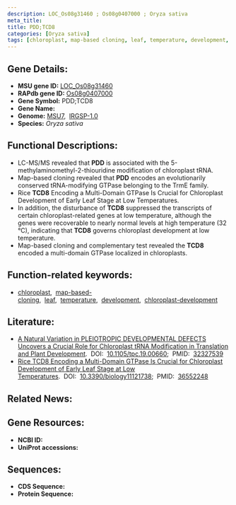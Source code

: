 ```yaml
---
description: LOC_Os08g31460 ; Os08g0407000 ; Oryza sativa
meta_title:
title: PDD;TCD8
categories: [Oryza sativa]
tags: [chloroplast, map-based cloning, leaf, temperature, development, chloroplast development]
---
```


## Gene Details:
- **MSU gene ID:** [LOC_Os08g31460](http://rice.uga.edu/cgi-bin/ORF_infopage.cgi?orf=LOC_Os08g31460)  
- **RAPdb gene ID:** [Os08g0407000](https://rapdb.dna.affrc.go.jp/locus/?name=Os08g0407000)  
- **Gene Symbol:** PDD;TCD8
- **Gene Name:**
- **Genome:**  [MSU7](http://rice.uga.edu/),&nbsp;&nbsp;[IRGSP-1.0](https://rapdb.dna.affrc.go.jp/download/irgsp1.html)
- **Species:** *Oryza sativa*

## Functional Descriptions:
   - LC-MS/MS revealed that **PDD** is associated with the 5-methylaminomethyl-2-thiouridine modification of chloroplast tRNA.
   - Map-based cloning revealed that **PDD** encodes an evolutionarily conserved tRNA-modifying GTPase belonging to the TrmE family.
   - Rice **TCD8** Encoding a Multi-Domain GTPase Is Crucial for Chloroplast Development of Early Leaf Stage at Low Temperatures.
   - In addition, the disturbance of **TCD8** suppressed the transcripts of certain chloroplast-related genes at low temperature, although the genes were recoverable to nearly normal levels at high temperature (32 °C), indicating that **TCD8** governs chloroplast development at low temperature.
   - Map-based cloning and complementary test revealed the **TCD8** encoded a multi-domain GTPase localized in chloroplasts.

## Function-related keywords:
   - [chloroplast](/tags/chloroplast/),&nbsp;&nbsp;[map-based-cloning](/tags/map-based-cloning/),&nbsp;&nbsp;[leaf](/tags/leaf/),&nbsp;&nbsp;[temperature](/tags/temperature/),&nbsp;&nbsp;[development](/tags/development/),&nbsp;&nbsp;[chloroplast-development](/tags/chloroplast-development/)

## Literature:
   - [A Natural Variation in PLEIOTROPIC DEVELOPMENTAL DEFECTS Uncovers a Crucial Role for Chloroplast tRNA Modification in Translation and Plant Development](https://www.doi.org/10.1105/tpc.19.00660).&nbsp;&nbsp;DOI:&nbsp;&nbsp;[10.1105/tpc.19.00660](https://www.doi.org/10.1105/tpc.19.00660);&nbsp;&nbsp;PMID:&nbsp;&nbsp;[32327539](https://pubmed.ncbi.nlm.nih.gov/32327539/)
   - [Rice TCD8 Encoding a Multi-Domain GTPase Is Crucial for Chloroplast Development of Early Leaf Stage at Low Temperatures](https://www.doi.org/10.3390/biology11121738).&nbsp;&nbsp;DOI:&nbsp;&nbsp;[10.3390/biology11121738](https://www.doi.org/10.3390/biology11121738);&nbsp;&nbsp;PMID:&nbsp;&nbsp;[36552248](https://pubmed.ncbi.nlm.nih.gov/36552248/)

## Related News:

## Gene Resources:
- **NCBI ID:**  []()
- **UniProt accessions:** [](https://www.uniprot.org/uniprotkb//entry)

## Sequences:
- **CDS Sequence:**
- **Protein Sequence:**

